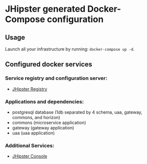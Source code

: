 # JHipster generated Docker-Compose configuration

## Usage

Launch all your infrastructure by running: `docker-compose up -d`.

## Configured docker services

### Service registry and configuration server:
- [JHipster Registry](http://localhost:8761)

### Applications and dependencies:
- postgresql database (1db separated by 4 schema, uaa, gateway, commons, and horizon)
- commons (microservice application)
- gateway (gateway application)
- uaa (uaa application)

### Additional Services:

- [JHipster Console](http://localhost:5601)
